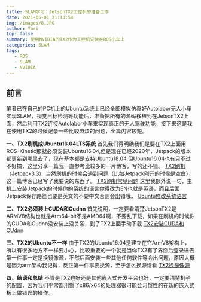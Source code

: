 ```yaml
---
title: SLAM学习：JetsonTX2工控机的准备工作
date: 2021-05-01 21:13:54
img: /images/8.JPG
author: Yuri
top: false
summary: 使用NVIDIA的TX2作为工控机安装在ROS小车上
categories: SLAM
tags: 
   - ROS
   - SLAM
   - NVIDIA
---
```

## 前言
笔者已在自己的PC机上的Ubuntu系统上已经全部模拟仿真好Autolabor无人小车实现SLAM，视觉目标检测等功能后，准备把所有的源码移植到在JetsonTX2上面，然后利用TX2连接Autolabor小车来实现真正的无人驾驶功能，接下来这是我在使用TX2的时候记录一些比较麻烦的问题，全篇内容较短。

**一、TX2刷机成Ubuntu16.04LTS系统**
首先我们得明确我们是要在TX2上面用ROS-Kinetic那就必须安装Ubuntu16.04,但是现在已经2020年，Jetpack的版本都更新到哪里去了，现在基本都是支持Ubuntu18.04,但Ubuntu16.04也有只不过不好搞，这里分享一篇我一直参考比较多的一片博客，写的还不错。
[TX2刷机（Jetpack3.3）](https://blog.csdn.net/DeepWolf/article/details/88640937)
当然刷机的时候会遇到问题（比如Jetpack刚开的时候是空白），这一篇博客已经写了我要说的东西了。
[TX2刷机常见问题](https://blog.csdn.net/bluewhalerobot/article/details/81587039)
这里我额外说一句，主机上安装Jetpack的时候你的系统的语言你得改为EN也就是英语，而且后面Jetpack保存路径也要是英文的不要中文否则会出错哦。
[Ubuntu修改系统语言](https://blog.csdn.net/BobYuan888/article/details/88662779)

**二、TX2必须装上CUDA和Cudnn**
首先说明，一定要看清楚JetsonTX2是ARMV8结构也就是Arm64-bit不是AMD64啊，不要乱下载，如果在刷机的时候你的CUDA和Cudnn没安装上没关系，到了TX2上面手动下载
[TX2安装CUDA和CUdnn](https://blog.csdn.net/sunshinefcx/article/details/104024074?utm_medium=distribute.pc_relevant.none-task-blog-BlogCommendFromMachineLearnPai2-5.nonecase&depth_1-utm_source=distribute.pc_relevant.none-task-blog-BlogCommendFromMachineLearnPai2-5.nonecase)

**三、TX2的Ubuntu不一样**
由于TX2的Ubuntu16.04是建立在它ArmV8架构上，所以有很多地方不一样要小心，比较重要的一个就是当你TX2有了界面后登录进去第一件事一定是换镜像源，不然后面安装一些其他任何软件等会出问题，原因大概是因为arm架构我记得，反正第一件事要换源，至于怎么换源请看
[TX2换镜像源](https://blog.csdn.net/mathlxj/article/details/99626029)

**四、结语和总结**
不管是TX2也好还是其他嵌入式开发平台也好，一定要清楚机子的配置，因为我们平常都用惯了x86/x64的处理器很可能会习惯性的在新的嵌入式板上做错误的操作。

